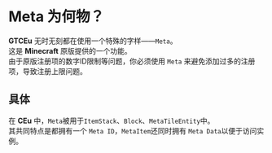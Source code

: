 # Meta 为何物？
__GTCEu__ 无时无刻都在使用一个特殊的字样——`Meta`。   
这是 __Minecraft__ 原版提供的一个功能。  
由于原版注册项的数字ID限制等问题，你必须使用 `Meta` 来避免添加过多的注册项，导致注册上限问题。  

## 具体
在 __CEu__ 中，`Meta`被用于`ItemStack`、`Block`、`MetaTileEntity`中。  
其共同特点是都拥有一个 `Meta ID`，`MetaItem`还同时拥有 `Meta Data`以便于访问实例。